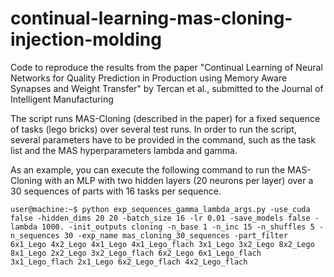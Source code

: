 # continual-learning-mas-cloning-injection-molding
Code to reproduce the results from the paper "Continual Learning of Neural Networks for Quality Prediction in Production using Memory Aware Synapses and Weight Transfer" by Tercan et al., submitted to the Journal of Intelligent Manufacturing

The script runs MAS-Cloning (described in the paper) for a fixed sequence of tasks (lego bricks) over several test runs. In order to run the script, several parameters have to be provided in the command, such as the task list and the MAS hyperparameters lambda and gamma. 

As an example, you can execute the following command to run the MAS-Cloning with an MLP with two hidden layers (20 neurons per layer) over a 30 sequences of parts with 16 tasks per sequence.  

```
user@machine:~$ python exp_sequences_gamma_lambda_args.py -use_cuda false -hidden_dims 20 20 -batch_size 16 -lr 0.01 -save_models false -lambda 1000. -init_outputs cloning -n_base 1 -n_inc 15 -n_shuffles 5 -n_sequences 30 -exp_name mas_cloning_30_sequences -part_filter 6x1_Lego 4x2_Lego 4x1_Lego 4x1_Lego_flach 3x1_Lego 3x2_Lego 8x2_Lego 8x1_Lego 2x2_Lego 3x2_Lego_flach 6x2_Lego 6x1_Lego_flach 3x1_Lego_flach 2x1_Lego 6x2_Lego_flach 4x2_Lego_flach